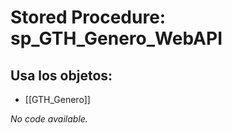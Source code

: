 # Stored Procedure: sp_GTH_Genero_WebAPI

## Usa los objetos:
- [[GTH_Genero]]

*No code available.*
